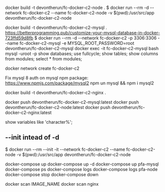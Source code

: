 docker build -t devontherun/fc-docker-c2-node .
$ docker run --rm -d --network fc-docker-c2 --name fc-docker-c2-node -v $(pwd):/usr/src/app devontherun/fc-docker-c2-node

docker build -t devontherun/fc-docker-c2-mysql .
https://betterprogramming.pub/customize-your-mysql-database-in-docker-723ffd59d8fb
$ docker run --rm -d --network fc-docker-c2 -p 3306:3306 --name fc-docker-c2-mysql -e MYSQL_ROOT_PASSWORD=root devontherun/fc-docker-c2-mysql
docker exec -it fc-docker-c2-mysql bash
mysql -uroot -p
show databases;
use fullcycle;
show tables;
show columns from modules;
select \* from modules;

docker network create fc-docker-c2

Fix mysql 8 auth on mysql npm package:
https://www.npmjs.com/package/mysql2
npm un mysql && npm i mysql2

docker build -t devontherun/fc-docker-c2-nginx .

docker push devontherun/fc-docker-c2-mysql:latest
docker push devontherun/fc-docker-c2-node:latest
docker push devontherun/fc-docker-c2-nginx:latest

show variables like 'character%';

## --init intead of -d

$ docker run --rm --init -it --network fc-docker-c2 --name fc-docker-c2-node -v $(pwd):/usr/src/app devontherun/fc-docker-c2-node

docker-compose up
docker-compose up -d
docker-compose up pfa-mysql
docker-compose ps
docker-compose logs
docker-compose logs pfa-node
docker-compose stop
docker-compose down

docker scan IMAGE_NAME
docker scan nginx
